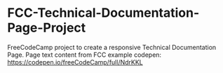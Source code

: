 # FCC-Technical-Documentation-Page-Project
FreeCodeCamp project to create a responsive Technical Documentation Page.  Page text content from FCC example codepen:  https://codepen.io/freeCodeCamp/full/NdrKKL
